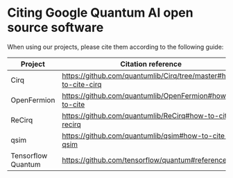 # Citing Google Quantum AI open source software

When using our projects, please cite them according to the following guide:

| Project | Citation reference | 
|---------|--------------------|
| Cirq | https://github.com/quantumlib/Cirq/tree/master#how-to-cite-cirq | 
| OpenFermion | https://github.com/quantumlib/OpenFermion#how-to-cite | 
| ReCirq | https://github.com/quantumlib/ReCirq#how-to-cite-recirq |
| qsim | https://github.com/quantumlib/qsim#how-to-cite-qsim | 
| Tensorflow Quantum |https://github.com/tensorflow/quantum#references|
    